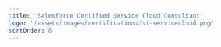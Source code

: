 ```yaml
---
title: 'Salesforce Certified Service Cloud Consultant'
logo: '/assets/images/certifications/sf-servicecloud.png'
sortOrder: 8
---
```

